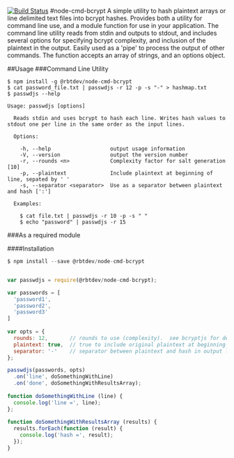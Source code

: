 [![Build Status](https://travis-ci.org/rbtdev/node-cmd-bcrypt.svg?branch=v0.0.9)](https://travis-ci.org/rbtdev/node-cmd-bcrypt)
#node-cmd-bcrypt
A simple utility to hash plaintext arrays or line delimited text files into bcrypt hashes.  Provides both
a utility for command line use, and a module function for use in your application.
The command line utility reads from stdin and outputs to stdout, and includes several options for specifying
bcrypt complexity, and inclusion of the plaintext in the output. Easily used as a 'pipe' to process the 
output of other commands.  The function accepts an array of strings, and an options object.

##Usage
###Command Line Utility
```
$ npm install -g @rbtdev/node-cmd-bcrypt
$ cat password_file.txt | passwdjs -r 12 -p -s "-" > hashmap.txt
$ passwdjs --help

Usage: passwdjs [options]

  Reads stdin and uses bcrypt to hash each line. Writes hash values to stdout one per line in the same order as the input lines.

  Options:

    -h, --help                   output usage information
    -V, --version                output the version number
    -r, --rounds <n>             Complexity factor for salt generation [10]
    -p, --plaintext              Include plaintext at beginning of line, sepated by ' '
    -s, --separator <separator>  Use as a separator between plaintext and hash [':']

  Examples:

    $ cat file.txt | passwdjs -r 10 -p -s " "
    $ echo "password" | passwdjs -r 15

```
###As a required module

####Installation
```js
$ npm install --save @rbtdev/node-cmd-bcrypt
```

```js

var passwdjs = require(@rbtdev/node-cmd-bcrypt);

var passwords = [
  'password1',
  'password2',
  'password3'
]
 
var opts = {
  rounds: 12,       // rounds to use (complexity).  see bcryptjs for details. 
  plaintext: true,  // true to include original plaintext at beginning of output line [false]
  separator: '-'    // separator between plaintext and hash in output line [':']
};

passwdjs(passwords, opts)
  .on('line', doSomethingWithLine)
  .on('done', doSomethingWithResultsArray);
  
function doSomethingWithLine (line) {
  console.log('line =', line);
};
  
function doSomethingWithResultsArray (results) {
  results.forEach(function (result) {
    console.log('hash =', result);
  });
}
```
